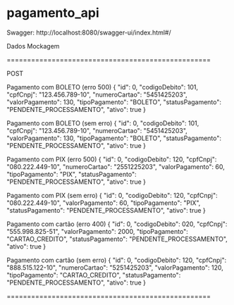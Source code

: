 # pagamento_api

Swagger: http://localhost:8080/swagger-ui/index.html#/


Dados Mockagem

==================================================

POST

Pagamento com BOLETO (erro 500)
{
  "id": 0,
  "codigoDebito": 101,
  "cpfCnpj": "123.456.789-10",
  "numeroCartao": "5451425203",
  "valorPagamento": 130,
  "tipoPagamento": "BOLETO",
  "statusPagamento": "PENDENTE_PROCESSAMENTO",
  "ativo": true
}

Pagamento com BOLETO (sem erro)
{
  "id": 0,
  "codigoDebito": 101,
  "cpfCnpj": "123.456.789-10",
  "numeroCartao": "5451425203",
  "valorPagamento": 130,
  "tipoPagamento": "BOLETO",
  "statusPagamento": "PENDENTE_PROCESSAMENTO",
  "ativo": true
}

Pagamento com PIX (erro 500)
{
  "id": 0,
  "codigoDebito": 120,
  "cpfCnpj": "080.222.449-10",
  "numeroCartao": "2551225203",
  "valorPagamento": 60,
  "tipoPagamento": "PIX",
  "statusPagamento": "PENDENTE_PROCESSAMENTO",
  "ativo": true
}

Pagamento com PIX (sem erro)
{
  "id": 0,
  "codigoDebito": 120,
  "cpfCnpj": "080.222.449-10",
  "valorPagamento": 60,
  "tipoPagamento": "PIX",
  "statusPagamento": "PENDENTE_PROCESSAMENTO",
  "ativo": true
}


Pagamento com cartão (erro 400)
{
  "id": 0,
  "codigoDebito": 020,
  "cpfCnpj": "555.998.825-51",
  "valorPagamento": 2000,
  "tipoPagamento": "CARTAO_CREDITO",
  "statusPagamento": "PENDENTE_PROCESSAMENTO",
  "ativo": true
}


Pagamento com cartão (sem erro)
{
  "id": 0,
  "codigoDebito": 120,
  "cpfCnpj": "888.515.122-10",
  "numeroCartao": "5251425203",
  "valorPagamento": 120,
  "tipoPagamento": "CARTAO_CREDITO",
  "statusPagamento": "PENDENTE_PROCESSAMENTO",
  "ativo": true
}

==================================================
